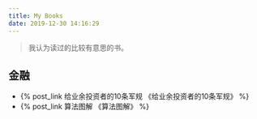 ```yaml
---
title: My Books
date: 2019-12-30 14:16:29
---
```


> 我认为读过的比较有意思的书。

## 金融

- {% post_link  给业余投资者的10条军规 《给业余投资者的10条军规》 %}
- {% post_link  算法图解 《算法图解》 %}